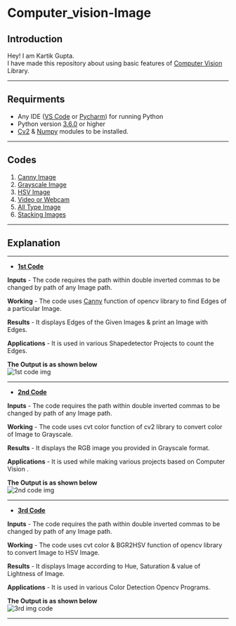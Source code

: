 # Computer_vision-Image

## Introduction
Hey! I am Kartik Gupta.<br />
I have made this repository about using basic features of [Computer Vision](https://en.wikipedia.org/wiki/Computer_vision) Library.

***

## Requirments
* Any IDE ([VS Code](https://code.visualstudio.com/download) or [Pycharm](https://www.jetbrains.com/pycharm/download)) for running Python
* Python version [3.6.0](https://www.python.org/downloads/) or higher
* [Cv2](https://pypi.org/project/opencv-python/) & [Numpy](https://numpy.org/install/) modules to be installed.

***

## **Codes**
1. [Canny Image](1.py)
2. [Grayscale Image](2.py)
3. [HSV Image](3.py)
4. [Video or Webcam](4.py)
5. [All Type Image](5.py)
6. [Stacking Images](6.py)

***

## **Explanation**
***
* **[1st Code](1.py)**

**Inputs** - The code requires the path within double inverted commas to be changed by path of any Image path.

**Working** - The code uses [Canny](https://docs.opencv.org/master/da/d22/tutorial_py_canny.html) function of opencv library to find Edges of a particular Image.

**Results** - It displays Edges of the Given Images & print an Image with Edges.

**Applications** - It is used in various Shapedetector Projects to count the Edges.

**The Output is as shown below** <br />
![1st code img](https://user-images.githubusercontent.com/81790487/115868157-a3146700-a459-11eb-9e4f-dc1ee64f28d2.PNG)

***
* **[2nd Code](2.py)**

**Inputs** - The code requires the path within double inverted commas to be changed by path of any Image path.

**Working** - The code uses cvt color function of cv2 library to convert color of Image to Grayscale.

**Results** - It displays the RGB image you provided in Grayscale format.

**Applications** - It is used while making various projects based on Computer Vision .

**The Output is as shown below** <br />
![2nd code img](https://user-images.githubusercontent.com/81790487/115870522-fb993380-a45c-11eb-905c-fc853d5643da.PNG)


***

* **[3rd Code](3.py)**

**Inputs** - The code requires the path within double inverted commas to be changed by path of any Image path.

**Working** - The code uses cvt color & BGR2HSV function of opencv library to convert Image to HSV Image.

**Results** - It displays Image according to Hue, Saturation & value of Lightness of Image.

**Applications** - It is used in various Color Detection Opencv Programs.

**The Output is as shown below** <br />
![3rd img code](https://user-images.githubusercontent.com/81790487/115872143-15d41100-a45f-11eb-8cfb-818c0d4c57d8.PNG)

***









